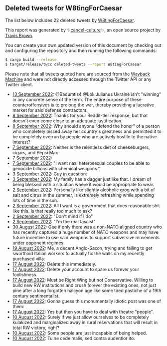 ## Deleted tweets for W8tingForCaesar

The list below includes 22 deleted tweets by
[W8tingForCaesar](https://twitter.com/W8tingForCaesar).



This report was generated by ✨[cancel-culture](https://github.com/travisbrown/cancel-culture)✨,
an open source project by [Travis Brown](https://twitter.com/travisbrown).

You can create your own updated version of this document by checking out and configuring the
repository and then running the following commands:

```bash
$ cargo build --release
$ target/release/twcc deleted-tweets --report W8tingForCaesar
```

Please note that all tweets quoted here are sourced from the
[Wayback Machine](https://web.archive.org) and were not directly accessed through the Twitter API or
any Twitter client.

* [13 September 2022](https://web.archive.org/web/20220913112142/https://twitter.com/W8tingForCaesar/status/1569647505742397442): @Badumtis4 @LokiJulianus Ukraine isn't "winning" in any concrete sense of the term. The entire purpose of these counteroffensives is to prolong the war, thereby providing a lucrative market for said defense contractors. <!--1569647505742397442-->
* [ 8 September 2022](https://web.archive.org/web/20220908155835/https://twitter.com/W8tingForCaesar/status/1567890515382734852): Thanks for your Reddit-tier response, but that doesn't even come close to an adequate justification. <!--1567890515382734852-->
* [ 8 September 2022](https://web.archive.org/web/20220908141217/https://twitter.com/W8tingForCaesar/status/1567878258938580995): Why should anyone "defend the honor" of a person who completely pissed away her country's greatness and permitted it to be completely overrun by people who are actively hostile to the native interest? <!--1567878258938580995-->
* [ 7 September 2022](https://web.archive.org/web/20220907181340/https://twitter.com/W8tingForCaesar/status/1567555515307237376): Neither is the relentless diet of cheeseburgers, cigars, and Pepsi Max <!--1567555515307237376-->
* [ 7 September 2022](https://web.archive.org/web/20220907164331/https://twitter.com/W8tingForCaesar/status/1567553999355666435):  <!--1567553999355666435-->
* [ 7 September 2022](https://web.archive.org/web/20220908081107/https://twitter.com/W8tingForCaesar/status/1567545536542117890): "I want nazi heterosexual couples to be able to genocide billions with chemical weapons." <!--1567545536542117890-->
* [ 3 September 2022](https://web.archive.org/web/20220904031243/https://twitter.com/W8tingForCaesar/status/1566174955536097289): Guy in question: <!--1566174955536097289-->
* [ 3 September 2022](https://web.archive.org/web/20220903010136/https://twitter.com/W8tingForCaesar/status/1565867304960811009): My family has a dagger just like that. I dream of being blessed with a situation where it would be appropriate to wear. <!--1565867304960811009-->
* [ 2 September 2022](https://web.archive.org/web/20220902205311/https://twitter.com/W8tingForCaesar/status/1565804636606545921): Personally like slightly alcoholic grog with a bit of salt and citrus in the summer, is extremely refreshing while spending lots of time in the sun. <!--1565804636606545921-->
* [ 2 September 2022](https://web.archive.org/web/20220902215131/https://twitter.com/W8tingForCaesar/status/1565803453116555268): All I want is a government that does reasonable shit like this. Is that really too much to ask? <!--1565803453116555268-->
* [ 2 September 2022](https://web.archive.org/web/20220902022929/https://twitter.com/W8tingForCaesar/status/1565527155144118273): "Don't mind if I do" <!--1565527155144118273-->
* [ 2 September 2022](https://web.archive.org/web/20220902032045/https://twitter.com/W8tingForCaesar/status/1565525987122626568): "I'm the real fascist" <!--1565525987122626568-->
* [30 August 2022](https://web.archive.org/web/20220830234538/https://twitter.com/W8tingForCaesar/status/1564760987621793793): Gee if only there was a non-NATO aligned country who has recently captured a huge number of NATO weapons and may have future incentive to use said weapons to support subversive movements under opponent regimes. <!--1564760987621793793-->
* [19 August 2022](https://web.archive.org/web/20220819150837/https://twitter.com/W8tingForCaesar/status/1560644772590931968): Me, a decent Anglo-Saxon, trying and failing to get swarthoid Italian workers to actually fix the walls on my recently purchased villa: <!--1560644772590931968-->
* [17 August 2022](https://web.archive.org/web/20220817160139/https://twitter.com/W8tingForCaesar/status/1559933309697794048): Delete this immediately. <!--1559933309697794048-->
* [17 August 2022](https://web.archive.org/web/20220817144234/https://twitter.com/W8tingForCaesar/status/1559909352844181506): Delete your account to spare us forever your foolishness. <!--1559909352844181506-->
* [17 August 2022](https://web.archive.org/web/20220817142622/https://twitter.com/W8tingForCaesar/status/1559909217015943172): Must be Right Wing but not Conservative. Willing to build new RW institutions and crush forever the existing ones, not just pine after a long forgotten halcyon age like some tired pastiche of a 19th century sentimentalist. <!--1559909217015943172-->
* [17 August 2022](https://web.archive.org/web/20220817171626/https://twitter.com/W8tingForCaesar/status/1559901579909730307): Gonna guess this monumentally idiotic post was one of them: <!--1559901579909730307-->
* [17 August 2022](https://web.archive.org/web/20220817121416/https://twitter.com/W8tingForCaesar/status/1559876064847052802): Yes but then you have to deal with theatre "people". <!--1559876064847052802-->
* [10 August 2022](https://web.archive.org/web/20220810200302/https://twitter.com/W8tingForCaesar/status/1557444633893928963): Surely if we just allow ourselves to be completely kulakized and marginalized away in rural reservations that will result in total RW victory, right? <!--1557444633893928963-->
* [10 August 2022](https://web.archive.org/web/20220810183323/https://twitter.com/W8tingForCaesar/status/1557434864881860611): Some people are just incapable of being helped. <!--1557434864881860611-->
* [10 August 2022](https://web.archive.org/web/20220810173806/https://twitter.com/W8tingForCaesar/status/1557420754769252356): Tu ne cede malis, sed contra audentior ito. <!--1557420754769252356-->
